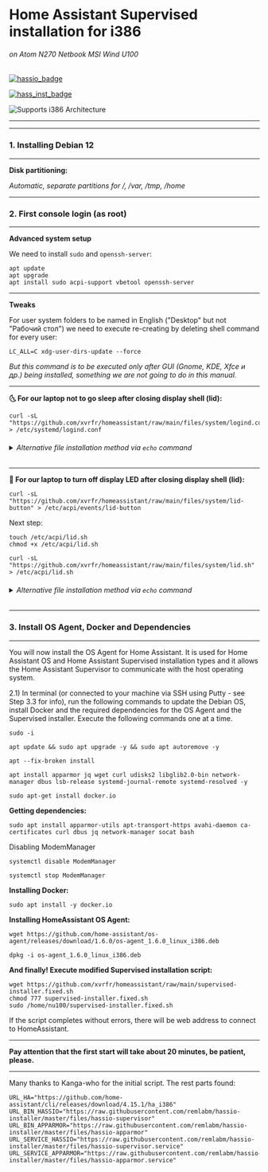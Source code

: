 # Home Assistant Supervised installation for i386


###### on Atom N270 Netbook MSI Wind U100

[![hassio_badge](https://img.shields.io/badge/home%20assistant-%2341BDF5.svg?&style=for-the-badge&logo=home%20assistant&logoColor=white)](https://www.home-assistant.io/)

[![hass_inst_badge](https://img.shields.io/badge/HomeAssistant-Installer-blue.svg)](https://www.home-assistant.io/)

![Supports i386 Architecture](https://img.shields.io/badge/i386-yes-green.svg)
** **

---

### 1. Installing Debian 12

** **

**Disk partitioning:**

_Automatic, separate partitions for /, /var, /tmp, /home_

** **

### 2. First console login (as root)

** **

**Advanced system setup**

We need to install `sudo` and `openssh-server`:
```
apt update
apt upgrade
apt install sudo acpi-support vbetool openssh-server 
```
---

**Tweaks**

For user system folders to be named in English ("Desktop" but not "Рабочий стол") we need to execute re-creating by deleting shell command for every user:
```
LC_ALL=C xdg-user-dirs-update --force
```
_But this command is to be executed only after GUI (Gnome, KDE, Xfce и др.) being installed, something we are not going to do in this manual._

---

**🌜 For our laptop not to go sleep after closing display shell (lid):**

```
curl -sL "https://github.com/xvrfr/homeassistant/raw/main/files/system/logind.conf" > /etc/systemd/logind.conf
```
<h6><details><summary>Alternative file installation method via <code>echo</code> command
</summary>

```
echo "# /etc/systemd/logind.conf" > /etc/systemd/logind.conf
echo "[Login]" >> /etc/systemd/logind.conf
echo "HandleLidSwitch=ignore" >> /etc/systemd/logind.conf
echo "HandleLidSwitchDocked=ignore" >> /etc/systemd/logind.conf
echo "LidSwitchIgnoreInhibited=no" >> /etc/systemd/logind.conf
```
</details></h6>

---

**🔅 For our laptop to turn off display LED after closing display shell (lid):**

```
curl -sL "https://github.com/xvrfr/homeassistant/raw/main/files/system/lid-button" > /etc/acpi/events/lid-button
```

Next step:

```
touch /etc/acpi/lid.sh
chmod +x /etc/acpi/lid.sh
```
```
curl -sL "https://github.com/xvrfr/homeassistant/raw/main/files/system/lid.sh" > /etc/acpi/lid.sh
```
<h6><details><summary>Alternative file installation method via <code>echo</code> command
</summary>

```
echo "event=button/lid.*" > /etc/acpi/events/lid-button
echo "action=/etc/acpi/lid.sh" >> /etc/acpi/events/lid-button
```
```
touch /etc/acpi/lid.sh
chmod +x /etc/acpi/lid.sh
```
```
echo '#!/bin/bash' >  /etc/acpi/lid.sh
echo "" >> /etc/acpi/lid.sh
echo "grep -q close /proc/acpi/button/lid/*/state" >> /etc/acpi/lid.sh
echo "" >> /etc/acpi/lid.sh
echo "if [ $? = 0 ]; then" >> /etc/acpi/lid.sh
echo "    sleep 0.2" >> /etc/acpi/lid.sh
echo "echo \"vbetool dpms off\"" >> /etc/acpi/lid.sh
echo "fi" >> /etc/acpi/lid.sh
echo "" >> /etc/acpi/lid.sh
echo "grep -q open /proc/acpi/button/lid/*/state" >> /etc/acpi/lid.sh
echo "" >> /etc/acpi/lid.sh
echo "if [ $? = 0 ]; then" >> /etc/acpi/lid.sh
echo "    vbetool dpms on" >> /etc/acpi/lid.sh
echo "fi" >> /etc/acpi/lid.sh
```
To check file creation (optional) use command:
```
nano /etc/acpi/lid.sh
```
</details></h6>

** **
### 3. Install OS Agent, Docker and Dependencies
** **
You will now install the OS Agent for Home Assistant. It is used for Home Assistant OS and Home Assistant Supervised installation types and it allows the Home Assistant Supervisor to communicate with the host operating system.

2.1) In terminal (or connected to your machine via SSH using Putty - see Step 3.3 for info), run the following commands to update the Debian OS, install Docker and the required dependencies for the OS Agent and the Supervised installer. Execute the following commands one at a time.

```
sudo -i

apt update && sudo apt upgrade -y && sudo apt autoremove -y

apt --fix-broken install

apt install apparmor jq wget curl udisks2 libglib2.0-bin network-manager dbus lsb-release systemd-journal-remote systemd-resolved -y

sudo apt-get install docker.io

```
**Getting dependencies:**
```
sudo apt install apparmor-utils apt-transport-https avahi-daemon ca-certificates curl dbus jq network-manager socat bash 
```
Disabling ModemManager
```
systemctl disable ModemManager 
```
```
systemctl stop ModemManager 
```
**Installing Docker:**
```
sudo apt install -y docker.io
```
**Installing HomeAssistant OS Agent:**
```
wget https://github.com/home-assistant/os-agent/releases/download/1.6.0/os-agent_1.6.0_linux_i386.deb

dpkg -i os-agent_1.6.0_linux_i386.deb
```

**And finally! Execute modified Supervised installation script:**
```
wget https://github.com/xvrfr/homeassistant/raw/main/supervised-installer.fixed.sh
chmod 777 supervised-installer.fixed.sh
sudo /home/nu100/supervised-installer.fixed.sh
```
If the script completes without errors, there will be web address to connect to HomeAssistant.
** **
**Pay attention that the first start will take about 20 minutes, be patient, please.**
** **
Many thanks to Kanga-who for the initial script.
The rest parts found:
```
URL_HA="https://github.com/home-assistant/cli/releases/download/4.15.1/ha_i386"    
URL_BIN_HASSIO="https://raw.githubusercontent.com/remlabm/hassio-installer/master/files/hassio-supervisor"
URL_BIN_APPARMOR="https://raw.githubusercontent.com/remlabm/hassio-installer/master/files/hassio-apparmor"
URL_SERVICE_HASSIO="https://raw.githubusercontent.com/remlabm/hassio-installer/master/files/hassio-supervisor.service"
URL_SERVICE_APPARMOR="https://raw.githubusercontent.com/remlabm/hassio-installer/master/files/hassio-apparmor.service"
```
